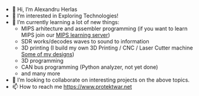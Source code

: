 - 👋 Hi, I’m Alexandru Herlas
- 👀 I’m interested in Exploring Technologies!
- 🌱 I’m currently learning a lot of new things:
  - MIPS arhitecture and assembler programming (if you want to learn MIPS join our [MIPS learning server](https://discord.gg/nMEBYXvg6N))
  - SDR works/decodes waves to sound to information 
  - 3D printing (I build my own 3D Printing / CNC / Laser Cutter machine [Some of my designs](https://www.thingiverse.com/protektwar/designs))
  - 3D programming
  - CAN bus programming (Python analyzer, not yet done)
  - and many more 
- 💞️ I’m looking to collaborate on interesting projects on the above topics.
- 📫 How to reach me https://www.protektwar.net

<!---
protektwar/protektwar is a ✨ special ✨ repository because its `README.md` (this file) appears on your GitHub profile.
You can click the Preview link to take a look at your changes.
--->
